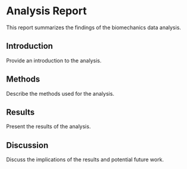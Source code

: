 # Analysis Report

This report summarizes the findings of the biomechanics data analysis.

## Introduction

Provide an introduction to the analysis.

## Methods

Describe the methods used for the analysis.

## Results

Present the results of the analysis.

## Discussion

Discuss the implications of the results and potential future work.
